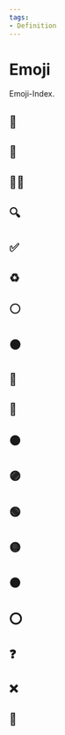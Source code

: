 ```yaml
---
tags:
- Definition
---
```

# Emoji

Emoji-Index.

## 🎒

## 🏁

## 🧑‍💻

## 🔍

## ✅

## ♻️

## ⚪

## ⚫

## 🔴

## 🔵

## 🟤

## 🟣

## 🟢

## 🟡

## 🟠

## ⭕

## ❓

## ❌

## 🚧
